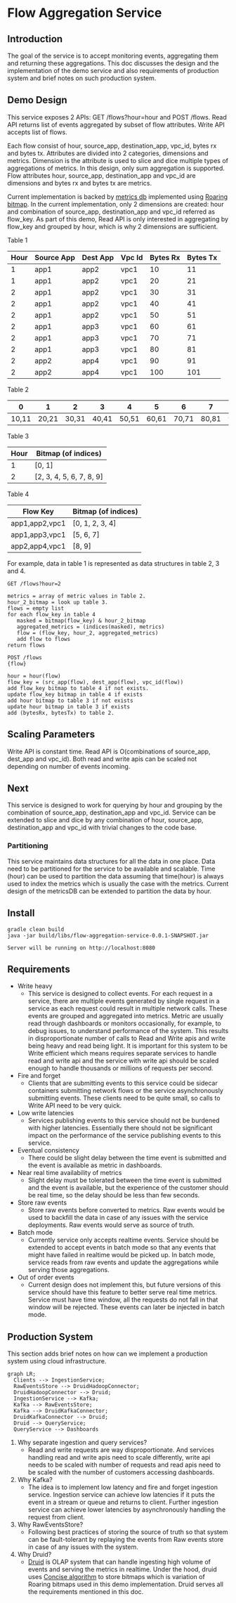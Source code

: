 # Flow Aggregation Service
## Introduction
The goal of the service is to accept monitoring events, aggregating them and returning these aggregations. This doc 
discusses the design and the implementation of the demo service and also requirements of production system and brief
notes on such production system.
  
## Demo Design
This service exposes 2 APIs: GET /flows?hour=hour and POST /flows. Read API returns list of events aggregated by
subset of flow attributes. Write API accepts list of flows.

Each flow consist of hour, source_app, destination_app, vpc_id, bytes rx and bytes tx. Attributes are divided into 
2 categories, dimensions and metrics. Dimension is the attribute is used to slice and dice multiple types of aggregations
of metrics. In this design, only sum aggregation is supported. Flow attributes hour, source_app, destination_app and vpc_id 
are dimensions and bytes rx and bytes tx are metrics. 

Current implementation is backed by [metrics db](https://github.com/vishnuvisnu/flow-aggregation-service/blob/main/src/main/java/com/netflix/demo/db/MetricsDB.java#L13) implemented using [Roaring bitmap](https://github.com/RoaringBitmap/RoaringBitmap).
In the current implementation, only 2 dimensions are created: hour and combination of source_app, destination_app and vpc_id
referred as flow_key. As part of this demo, Read API is only interested in aggregating by flow_key and grouped by hour, 
which is why 2 dimensions are sufficient.

Table 1

| Hour | Source App | Dest App | Vpc Id  | Bytes Rx | Bytes Tx |     
|------|------------|----------|---------|----------|----------|
| 1    | app1       | app2     | vpc1    | 10       | 11       |
| 1    | app1       | app2     | vpc1    | 20       | 21       |     
| 2    | app1       | app2     | vpc1    | 30       | 31       |    
| 2    | app1       | app2     | vpc1    | 40       | 41       |   
| 2    | app1       | app2     | vpc1    | 50       | 51       |       
| 2    | app1       | app3     | vpc1    | 60       | 61       |      
| 2    | app1       | app3     | vpc1    | 70       | 71       |     
| 2    | app1       | app3     | vpc1    | 80       | 81       |    
| 2    | app2       | app4     | vpc1    | 90       | 91       |   
| 2    | app2       | app4     | vpc1    | 100      | 101      |  

Table 2

| 0     | 1     | 2     | 3     | 4     | 5     | 6     | 7     | 8     | 9       |   
|-------|-------|-------|-------|-------|-------|-------|-------|-------|---------|
| 10,11 | 20,21 | 30,31 | 40,41 | 50,51 | 60,61 | 70,71 | 80,81 | 90,91 | 100,101 |

Table 3

| Hour  | Bitmap (of indices)      |   
|-------|--------------------------|
| 1     | [0, 1]                   |
| 2     | [2, 3, 4, 5, 6, 7, 8, 9] |

Table 4

| Flow Key       | Bitmap (of indices) |   
|----------------|---------------------|
| app1,app2,vpc1 | [0, 1, 2, 3, 4]     |
| app1,app3,vpc1 | [5, 6, 7]           |
| app2,app4,vpc1 | [8, 9]              |

For example, data in table 1 is represented as data structures in table 2, 3 and 4. 
```
GET /flows?hour=2

metrics = array of metric values in Table 2.
hour_2_bitmap = look up table 3.
flows = empty list
for each flow_key in table 4
   masked = bitmap(flow_key) & hour_2_bitmap
   aggregated_metrics = (indices(masked), metrics)
   flow = (flow_key, hour_2, aggregated_metrics)
   add flow to flows
return flows
```
```
POST /flows
{flow}

hour = hour(flow)
flow_key = (src_app(flow), dest_app(flow), vpc_id(flow))
add flow_key bitmap to table 4 if not exists.
update flow_key bitmap in table 4 if exists
add hour bitmap to table 3 if not exists
update hour bitmap in table 3 if exists
add (bytesRx, bytesTx) to table 2.
```
## Scaling Parameters
Write API is constant time. Read API is O(combinations of source_app, dest_app and vpc_id). Both read and write apis can
be scaled not depending on number of events incoming.
## Next
This service is designed to work for querying by hour and grouping by the combination of source_app, destination_app and 
vpc_id. Service can be extended to slice and dice by any combination of hour, source_app, destination_app and vpc_id with
trivial changes to the code base.
### Partitioning
This service maintains data structures for all the data in one place. Data need to be partitioned for the service to be 
available and scalable. Time (hour) can be used to partition the data assuming that time(hour) is always used to index 
the metrics which is usually the case with the metrics. Current design of the metricsDB can be extended to partition 
the data by hour.

## Install
```
gradle clean build
java -jar build/libs/flow-aggregation-service-0.0.1-SNAPSHOT.jar

Server will be running on http://localhost:8080
```
## Requirements
- Write heavy
    - This service is designed to collect events. For each request in a service, there are multiple events generated by
      single request in a service as each request could result in multiple network calls. These events are grouped and aggregated
      into metrics. Metric are usually read through dashboards or monitors occasionally, for example, to debug issues, to
      understand performance of the system. This results in disproportionate number of calls to Read and Write apis and write
      being heavy and read being light. It is important for this system to be Write efficient which means requires separate
      services to handle read and write api and the service with write api should be scaled enough to handle thousands or
      millions of requests per second.
- Fire and forget
    - Clients that are submitting events to this service could be sidecar containers submitting network flows or the service
      asynchronously submitting events. These clients need to be quite small, so calls to Write API need to be very quick.
- Low write latencies
    - Services publishing events to this service should not be burdened with higher latencies. Essentially there should not
      be significant impact on the performance of the service publishing events to this service.
- Eventual consistency
    - There could be slight delay between the time event is submitted and the event is available as metric in dashboards.
- Near real time availability of metrics
    - Slight delay must be tolerated between the time event is submitted and the event is available, but the experience of
      the customer should be real time, so the delay should be less than few seconds.
- Store raw events
    - Store raw events before converted to metrics. Raw events would be used to backfill the data in case of any issues with
      the service deployments. Raw events would serve as source of truth.
- Batch mode
    - Currently service only accepts realtime events. Service should be extended to accept events in batch mode so that
      any events that might have failed in realtime would be picked up. In batch mode, service reads from raw events and update
      the aggregations while serving those aggregations.
- Out of order events
    - Current design does not implement this, but future versions of this service should have this feature to better serve
      real time metrics. Service must have time window, all the requests do not fall in that window will be rejected. These
      events can later be injected in batch mode.
  
## Production System
This section adds brief notes on how can we implement a production system using cloud infrastructure. 
```mermaid
graph LR;
  Clients --> IngestionService;
  RawEventsStore --> DruidHadoopConnector;
  DruidHadoopConnector --> Druid;
  IngestionService --> Kafka;
  Kafka --> RawEventsStore;
  Kafka --> DruidKafkaConnector;
  DruidKafkaConnector --> Druid;
  Druid --> QueryService;
  QueryService --> Dashboards
```
1. Why separate ingestion and query services?
   - Read and write requests are way disproportionate. And services handling read and write apis need to scale differently,
   write api needs to be scaled with number of requests and read apis need to be scaled with the number of customers 
   accessing dashboards.
2. Why Kafka?
   - The idea is to implement low latency and fire and forget ingestion service. Ingestion service can achieve low latencies
   if it puts the event in a stream or queue and returns to client. Further ingestion service can achieve lower latencies by
   asynchronously handling the request from client.
3. Why RawEventsStore?
   - Following best practices of storing the source of truth so that system can be fault-tolerant by replaying the events
   from Raw events store in case of any issues with the system.
4. Why Druid?
   - [Druid](http://static.druid.io/docs/druid.pdf) is OLAP system that can handle ingesting high volume of events and serving the metrics in realtime. Under the hood,
   druid uses [Concise algorithm](https://arxiv.org/abs/1004.0403) to store bitmaps which is variation of Roaring bitmaps
   used in this demo implementation. Druid serves all the requirements mentioned in this doc.


